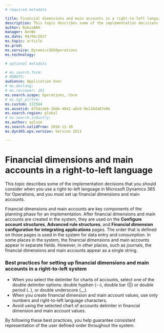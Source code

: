 ```yaml
---
# required metadata

title: Financial dimensions and main accounts in a right-to-left language
description: This topic describes some of the implementation decisions that you should consider when you use a right-to-left language in Microsoft Dynamics 365 for Operations, and you must set up financial dimensions and main accounts.
author: RobinARH
manager: AnnBe
ms.date: 04/04/2017
ms.topic: article
ms.prod: 
ms.service: Dynamics365Operations
ms.technology: 

# optional metadata

# ms.search.form: 
# ROBOTS: 
audience: Application User
# ms.devlang: 
# ms.reviewer: 101
ms.search.scope: Operations, Core
# ms.tgt_pltfrm: 
ms.custom: 222564
ms.assetid: 875dcebb-1bbb-4841-a8c6-9e134da07e96
ms.search.region: global
# ms.search.industry: 
ms.author: aolson
ms.search.validFrom: 2016-11-30
ms.dyn365.ops.version: Version 1611

---
```


# Financial dimensions and main accounts in a right-to-left language

This topic describes some of the implementation decisions that you should consider when you use a right-to-left language in Microsoft Dynamics 365 for Operations, and you must set up financial dimensions and main accounts.

Financial dimensions and main accounts are key components of the planning phase for an implementation. After financial dimensions and main accounts are created in the system, they are used on the **Configure account structures**, **Advanced rule structures**, and **Financial dimension configuration for integrating applications** pages. The order that is defined on those pages is used in the system for data entry and consumption. In some places in the system, the financial dimensions and main accounts appear in separate fields. However, in other places, such as journals, the financial dimensions and main accounts appear as a single string.

### Best practices for setting up financial dimensions and main accounts in a right-to-left system

-   When you select the delimiter for charts of accounts, select one of the double delimiter options: double hyphen (--), double bar (||) or double period (..), or double underscore (\_\_).
-   When you create financial dimension and main account values, use only numbers and right-to-left language characters.
-   Avoid using the selected chart of accounts delimiter in financial dimension and main account values.

By following these best practices, you help guarantee consistent representation of the user defined-order throughout the system.

